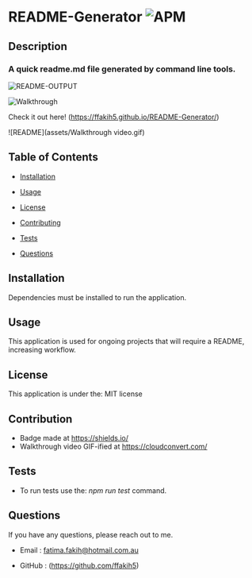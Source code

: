# README-Generator <img alt="APM" src="https://img.shields.io/badge/License-MIT-orange">

## Description

### A quick readme.md file generated by command line tools.

![README-OUTPUT]()

![Walkthrough]()

Check it out here! (https://ffakih5.github.io/README-Generator/)

![README](assets/Walkthrough video.gif)



## Table of Contents

* [Installation](#installaion)

* [Usage](#usage)

* [License](#license)

* [Contributing](#contributing)

* [Tests](#tests)

* [Questions](#questions)


## Installation 

Dependencies must be installed to run the application. 

## Usage

This application is used for ongoing projects that will require a README, increasing workflow. 

## License

This application is under the: MIT license

## Contribution
* Badge made at https://shields.io/
* Walkthrough video GIF-ified at https://cloudconvert.com/

## Tests 
* To run tests use the: _npm run test_ command.

## Questions
If you have any questions, please reach out to me.

* Email : fatima.fakih@hotmail.com.au

* GitHub : (https://github.com/ffakih5)

